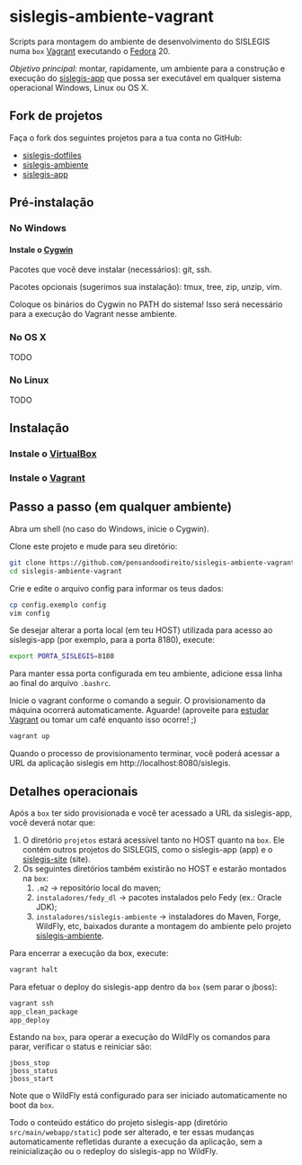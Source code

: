 # sislegis-ambiente-vagrant

Scripts para montagem do ambiente de desenvolvimento do SISLEGIS numa `box` [Vagrant] executando o [Fedora] 20.

*Objetivo principal*: montar, rapidamente, um ambiente para a construção e execução do [sislegis-app] que possa ser executável em qualquer sistema operacional Windows, Linux ou OS X.

## Fork de projetos

Faça o fork dos seguintes projetos para a tua conta no GitHub:
* [sislegis-dotfiles]
* [sislegis-ambiente]
* [sislegis-app]

## Pré-instalação

### No Windows
#### Instale o [Cygwin]
Pacotes que você deve instalar (necessários): git, ssh.

Pacotes opcionais (sugerimos sua instalação): tmux, tree, zip, unzip, vim.

Coloque os binários do Cygwin no PATH do sistema! Isso será necessário para a execução do Vagrant nesse ambiente.

### No OS X
TODO

### No Linux
TODO

## Instalação

### Instale o [VirtualBox]
### Instale o [Vagrant]

## Passo a passo (em qualquer ambiente)

Abra um shell (no caso do Windows, inicie o Cygwin).

Clone este projeto e mude para seu diretório:
```bash
git clone https://github.com/pensandoodireito/sislegis-ambiente-vagrant
cd sislegis-ambiente-vagrant
```

Crie e edite o arquivo config para informar os teus dados:
```bash
cp config.exemplo config
vim config
```

Se desejar alterar a porta local (em teu HOST) utilizada para acesso ao sislegis-app (por exemplo, para a porta 8180), execute:

```bash
export PORTA_SISLEGIS=8180
```
Para manter essa porta configurada em teu ambiente, adicione essa linha ao final do arquivo `.bashrc`.

Inicie o vagrant conforme o comando a seguir. O provisionamento da máquina ocorrerá automaticamente. Aguarde! (aproveite para [estudar Vagrant](http://paulojeronimo.github.io/tutorial-vagrant) ou tomar um café enquanto isso ocorre! ;)

```bash
vagrant up
```

Quando o processo de provisionamento terminar, você poderá acessar a URL da aplicação sislegis em http://localhost:8080/sislegis.

## Detalhes operacionais

Após a `box` ter sido provisionada e você ter acessado a URL da sislegis-app, você deverá notar que:

1. O diretório `projetos` estará acessível tanto no HOST quanto na `box`. Ele contém outros projetos do SISLEGIS, como o sislegis-app (app) e o [sislegis-site] (site).
2. Os seguintes diretórios também existirão no HOST e estarão montados na `box`:
    1. `.m2` -> repositório local do maven;
    2. `instaladores/fedy_dl` -> pacotes instalados pelo Fedy (ex.: Oracle JDK);
    3. `instaladores/sislegis-ambiente` -> instaladores do Maven, Forge, WildFly, etc, baixados durante a montagem do ambiente pelo projeto [sislegis-ambiente].

Para encerrar a execução da box, execute:

```bash
vagrant halt
```

Para efetuar o deploy do sislegis-app dentro da `box` (sem parar o jboss):
```bash
vagrant ssh
app_clean_package
app_deploy
```

Estando na `box`, para operar a execução do WildFly os comandos para parar, verificar o status e reiniciar são:
```
jboss_stop
jboss_status
jboss_start
```

Note que o WildFly está configurado para ser iniciado automaticamente no boot da `box`.

Todo o conteúdo estático do projeto sislegis-app (diretório `src/main/webapp/static`) pode ser alterado, e ter essas mudanças automaticamente refletidas durante a execução da aplicação, sem a reinicialização ou o redeploy do sislegis-app no WildFly.

[VirtualBox]:http://virtualbox.org
[Vagrant]:https://www.vagrantup.com/
[sislegis-ambiente]:http://github.com/pensandoodireito/sislegis-ambiente
[sislegis-dotfiles]:http://github.com/pensandoodireito/sislegis-dotfiles
[sislegis-site]:http://github.com/pensandoodireito/sislegis-site
[Fedora]:http://fedoraproject.org
[sislegis-app]:http://github.com/pensandoodireito/sislegis-app
[Cygwin]:http://www.cygwin.com

